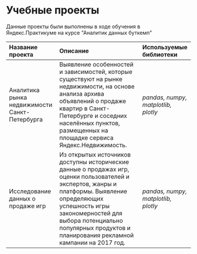 # Учебные проекты

Данные проекты были выполнены в ходе обучения в Яндекс.Практикуме на курсе "Аналитик данных буткемп" 

| Название проекта | Описание | Используемые библиотеки |
| :--------------- | :------- |:----------------------- |
| Аналитика рынка недвижимости Санкт-Петербурга | Выявление особенностей и зависимостей, которые существуют на рынке недвижимости, на основе анализа архива объявлений о продаже квартир в Санкт-Петербурге и соседних населённых пунктов, размещенных на площадке сервиса Яндекс.Недвижимость. | *pandas, numpy, matplotlib, plotly* |
| Исследование данных о продаже игр | Из открытых источников доступны исторические данные о продажах игр, оценки пользователей и экспертов, жанры и платформы. Выявление определяющих успешность игры закономерностей для выбора потенциально популярных продуктов и планирования рекламной кампании на 2017 год. | *pandas, numpy, matplotlib, plotly* | 
